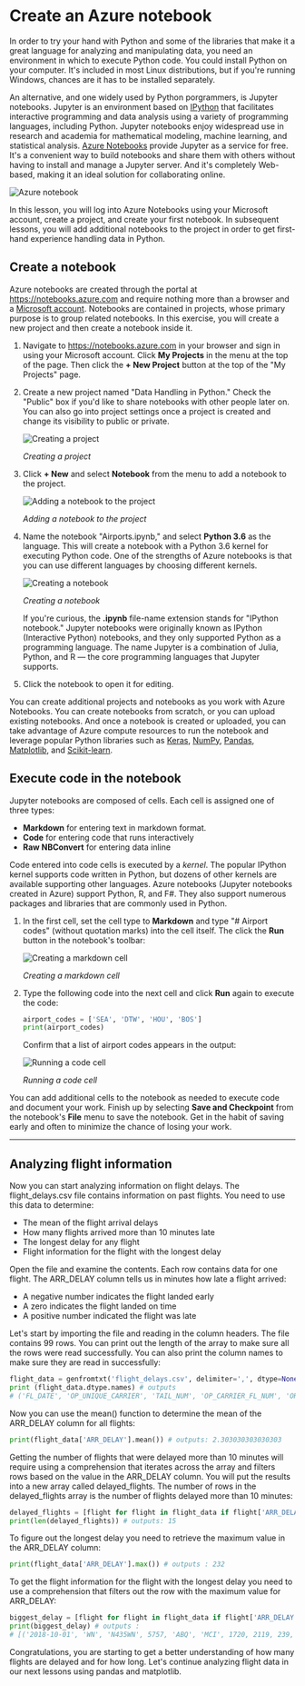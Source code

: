 # Create an Azure notebook

In order to try your hand with Python and some of the libraries that make it a great language for analyzing and manipulating data, you need an environment in which to execute Python code. You could install Python on your computer. It's included in most Linux distributions, but if you're running Windows, chances are it has to be installed separately.

An alternative, and one widely used by Python porgrammers, is Jupyter notebooks. Jupyter is an environment based on [IPython](https://ipython.org/) that facilitates interactive programming and data analysis using a variety of programming languages, including Python. Jupyter notebooks enjoy widespread use in research and academia for mathematical modeling, machine learning, and statistical analysis. [Azure Notebooks](https//notebooks.azure.com) provide Jupyter as a service for free. It's a convenient way to build notebooks and share them with others without having to install and manage a Jupyter server. And it's completely Web-based, making it an ideal solution for collaborating online.

![Azure notebook](media/notebook.png)

In this lesson, you will log into Azure Notebooks using your Microsoft account, create a project, and create your first notebook. In subsequent lessons, you will add additional notebooks to the project in order to get first-hand experience handling data in Python.

## Create a notebook

Azure notebooks are created through the portal at https://notebooks.azure.com and require nothing more than a browser and a [Microsoft account](https://account.microsoft.com/account). Notebooks are contained in projects, whose primary purpose is to group related notebooks. In this exercise, you will create a new project and then create a notebook inside it.

1. Navigate to https://notebooks.azure.com in your browser and sign in using your Microsoft account. Click **My Projects** in the menu at the top of the page. Then click the **+ New Project** button at the top of the "My Projects" page.

1. Create a new project named "Data Handling in Python." Check the "Public" box if you'd like to share notebooks with other people later on. You can also go into project settings once a project is created and change its visibility to public or private. 

	![Creating a project](media/add-project.png)

	_Creating a project_

1. Click **+ New** and select **Notebook** from the menu to add a notebook to the project.

	![Adding a notebook to the project](media/add-notebook-1.png)

	_Adding a notebook to the project_

1. Name the notebook "Airports.ipynb," and select **Python 3.6** as the language. This will create a notebook with a Python 3.6 kernel for executing Python code. One of the strengths of Azure notebooks is that you can use different languages by choosing different kernels.

	![Creating a notebook](media/add-notebook-2.png)

	_Creating a notebook_

	If you're curious, the **.ipynb** file-name extension stands for "IPython notebook." Jupyter notebooks were originally known as IPython (Interactive Python) notebooks, and they only supported Python as a programming language. The name Jupyter is a combination of Julia, Python, and R — the core programming languages that Jupyter supports.

1. Click the notebook to open it for editing.

You can create additional projects and notebooks as you work with Azure Notebooks. You can create notebooks from scratch, or you can upload existing notebooks. And once a notebook is created or uploaded, you can take advantage of Azure compute resources to run the notebook and leverage popular Python libraries such as [Keras](https://keras.io/), [NumPy](http://www.numpy.org/), [Pandas](https://pandas.pydata.org/), [Matplotlib](https://matplotlib.org/), and [Scikit-learn](https://scikit-learn.org/stable/index.html).

## Execute code in the notebook

Jupyter notebooks are composed of cells. Each cell is assigned one of three types: 
- **Markdown** for entering text in markdown format. 
- **Code** for entering code that runs interactively  
- **Raw NBConvert** for entering data inline

Code entered into code cells is executed by a *kernel*. The popular IPython kernel supports code written in Python, but dozens of other kernels are available supporting other languages. Azure notebooks (Jupyter notebooks created in Azure) support Python, R, and F#. They also support numerous packages and libraries that are commonly used in Python.

1. In the first cell, set the cell type to **Markdown** and type "# Airport codes" (without quotation marks) into the cell itself. The click the **Run** button in the notebook's toolbar:

	![Creating a markdown cell](media/first-cell.png)

	_Creating a markdown cell_

1. Type the following code into the next cell and click **Run** again to execute the code:

	```python
    airport_codes = ['SEA', 'DTW', 'HOU', 'BOS']
    print(airport_codes)
	```

	Confirm that a list of airport codes appears in the output:

	![Running a code cell](media/second-cell.png)

	_Running a code cell_

You can add additional cells to the notebook as needed to execute code and document your work. Finish up by selecting **Save and Checkpoint** from the notebook's **File** menu to save the notebook. Get in the habit of saving early and often to minimize the chance of losing your work.  

---

## Analyzing flight information

Now you can start analyzing information on flight delays. The flight_delays.csv file contains information on past flights. You need to use this data to determine:

- The mean of the flight arrival delays 
- How many flights arrived more than 10 minutes late
- The longest delay for any flight
- Flight information for the flight with the longest delay

Open the file and examine the contents. Each row contains data for one flight. The ARR_DELAY column tells us in minutes how late a flight arrived:

- A negative number indicates the flight landed early 
- A zero indicates the flight landed on time
- A positive number indicated the flight was late

Let's start by importing the file and reading in the column headers. The file contains 99 rows. You can print out the length of the array to make sure all the rows were read successfully. You can also print the column names to make sure they are read in successfully:

```python
flight_data = genfromtxt('flight_delays.csv', delimiter=',', dtype=None, names=True, encoding=None)
print (flight_data.dtype.names) # outputs
# ('FL_DATE', 'OP_UNIQUE_CARRIER', 'TAIL_NUM', 'OP_CARRIER_FL_NUM', 'ORIGIN', 'DEST', 'CRS_DEP_TIME', 'DEP_TIME', 'DEP_DELAY', 'CRS_ARR_TIME', 'ARR_TIME', 'ARR_DELAY', 'CRS_ELAPSED_TIME', 'ACTUAL_ELAPSED_TIME', 'AIR_TIME', 'DISTANCE')
```
Now you can use the mean() function to determine the mean of the ARR_DELAY column for all flights: 

```python
print(flight_data['ARR_DELAY'].mean()) # outputs: 2.303030303030303
```

Getting the number of flights that were delayed more than 10 minutes will require using a comprehension that iterates across the array and filters rows based on the value in the ARR_DELAY column. You will put the results into a new array called delayed_flights. The number of rows in the delayed_flights array is the number of flights delayed more than 10 minutes:

```python
delayed_flights = [flight for flight in flight_data if flight['ARR_DELAY'] > 10]
print(len(delayed_flights)) # outputs: 15
```

To figure out the longest delay you need to retrieve the maximum value in the ARR_DELAY column:

```python
print(flight_data['ARR_DELAY'].max()) # outputs : 232
```

To get the flight information for the flight with the longest delay you need to use a comprehension that filters out the row with the maximum value for ARR_DELAY:

```python
biggest_delay = [flight for flight in flight_data if flight['ARR_DELAY'] == flight_data['ARR_DELAY'].max()]
print(biggest_delay) # outputs : 
# [('2018-10-01', 'WN', 'N435WN', 5757, 'ABQ', 'MCI', 1720, 2119, 239, 2005, 2357, 232, 105, 98, 87, 718)] #
```
Congratulations, you are starting to get a better understanding of how many flights are delayed and for how long. Let's continue analyzing flight data in our next lessons using pandas and matplotlib. 

